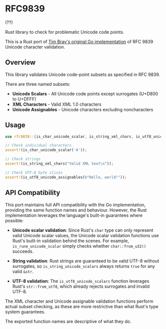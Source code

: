 # RFC9839
(??)

Rust library to check for problematic Unicode code points.

This is a Rust port of [Tim Bray's original Go implementation](https://github.com/timbray/RFC9839) of RFC 9839 Unicode character validation.

## Overview

This library validates Unicode code-point subsets as specified in RFC 9839.

There are three named subsets:
- **Unicode Scalars** - All Unicode code points except surrogates (U+D800 to U+DFFF)
- **XML Characters** - Valid XML 1.0 characters
- **Unicode Assignables** - Unicode characters excluding noncharacters

## Usage

```rust
use rfc9839::{is_char_unicode_scalar, is_string_xml_chars, is_utf8_unicode_assignables};

// Check individual characters
assert!(is_char_unicode_scalar('A'));

// Check strings
assert!(is_string_xml_chars("Valid XML text\n"));

// Check UTF-8 byte slices
assert!(is_utf8_unicode_assignables(b"Hello, world!"));
```

## API Compatibility

This port maintains full API compatibility with the Go implementation, providing the same function names and behaviour. However, the Rust implementation leverages the language's built-in guarantees where possible:

- **Unicode scalar validation**: Since Rust's `char` type can only represent valid Unicode scalar values, the Unicode scalar validation functions use Rust's built-in validation behind the scenes. For example, `is_rune_unicode_scalar` simply checks whether `char::from_u32()` succeeds.

- **String validation**: Rust strings are guaranteed to be valid UTF-8 without surrogates, so `is_string_unicode_scalars` always returns `true` for any valid `&str`.

- **UTF-8 validation**: The `is_utf8_unicode_scalars` function leverages Rust's `str::from_utf8`, which already rejects surrogates and invalid UTF-8.

The XML character and Unicode assignable validation functions perform actual subset checking, as these are more restrictive than what Rust's type system guarantees.

The exported function names are descriptive of what they do.
